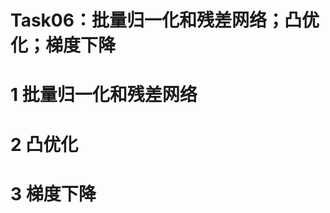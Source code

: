 Task06：批量归一化和残差网络；凸优化；梯度下降
==========================================

# 1 批量归一化和残差网络


# 2 凸优化


# 3 梯度下降
